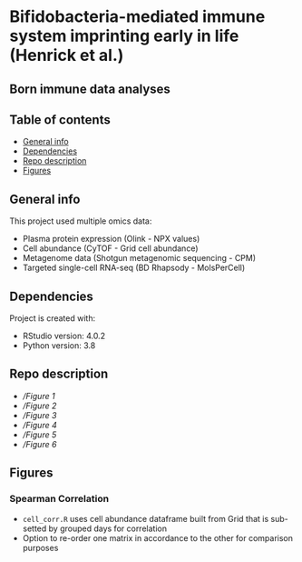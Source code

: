 # Bifidobacteria-mediated immune system imprinting early in life (Henrick et al.) 
## Born immune data analyses 

## Table of contents
* [General info](#general-info)
* [Dependencies](#dependencies)
* [Repo description](#repo-description)
* [Figures](#figures)

## General info
This project used multiple omics data:
- Plasma protein expression (Olink - NPX values)
- Cell abundance (CyTOF - Grid cell abundance)
- Metagenome data (Shotgun metagenomic sequencing - CPM)
- Targeted single-cell RNA-seq (BD Rhapsody - MolsPerCell)
	
## Dependencies
Project is created with:
* RStudio version: 4.0.2
* Python version: 3.8

## Repo description
- */Figure 1* 
- */Figure 2* 
- */Figure 3* 
- */Figure 4* 
- */Figure 5* 
- */Figure 6*

## Figures
### Spearman Correlation 
- ```cell_corr.R``` uses cell abundance dataframe built from Grid that is sub-setted by grouped days for correlation
- Option to re-order one matrix in accordance to the other for comparison purposes
